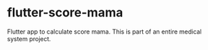 # flutter-score-mama
Flutter app to calculate score mama. This is part of an entire medical system project.
